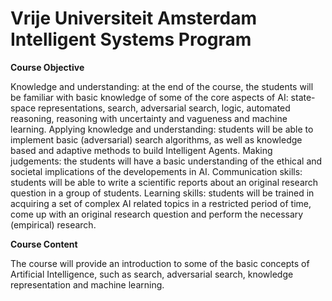 # Vrije Universiteit Amsterdam Intelligent Systems Program


**Course Objective**

Knowledge and understanding: at the end of the course, the students will be familiar with basic knowledge of some of the core aspects of AI: state-space representations, search, adversarial search, logic, automated reasoning, reasoning with uncertainty and vagueness and machine learning. Applying knowledge and understanding: students will be able to implement basic (adversarial) search algorithms, as well as knowledge based and adaptive methods to build Intelligent Agents. Making judgements: the students will have a basic understanding of the ethical and societal implications of the developements in AI. Communication skills: students will be able to write a scientific reports about an original research question in a group of students. Learning skills: students will be trained in acquiring a set of complex AI related topics in a restricted period of time, come up with an original research question and perform the necessary (empirical) research.


**Course Content**

The course will provide an introduction to some of the basic concepts of Artificial Intelligence, such as search, adversarial search, knowledge representation and machine learning.
